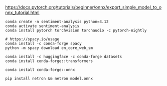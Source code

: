 https://docs.pytorch.org/tutorials/beginner/onnx/export_simple_model_to_onnx_tutorial.html

```shell
conda create -n sentiment-analysis python=3.12
conda activate sentiment-analysis
conda install pytorch torchvision torchaudio -c pytorch-nightly

# https://spacy.io/usage
conda install -c conda-forge spacy
python -m spacy download en_core_web_sm

conda install -c huggingface -c conda-forge datasets
conda install conda-forge::transformers

conda install conda-forge::onnx
```

```shell
pip install netron && netron model.onnx
```
